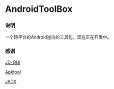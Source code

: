# AndroidToolBox

### 说明

一个跨平台的Android逆向的工具包，现在正在开发中。

### 感谢

[JD-GUI](https://github.com/java-decompiler)

[Apktool](https://github.com/iBotPeaches/Apktool)

[JADX](https://github.com/skylot/jadx)